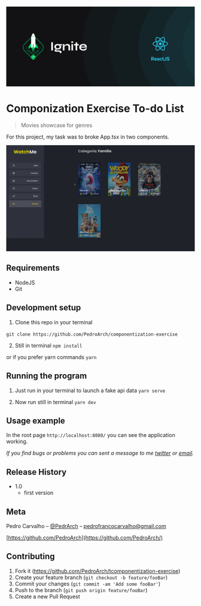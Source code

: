![](header.png)

# Componization Exercise To-do List
> Movies showcase for genres

For this project, my task was to broke App.tsx in two components.

![](screen-shot.png)

## Requirements
- NodeJS
- Git


## Development setup

1. Clone this repo in your terminal

``` git clone https://github.com/PedroArch/componentization-exercise ```

2. Still in terminal
```npm install```

or if you prefer yarn commands
```yarn ```

## Running the program

1. Just run in your terminal to launch a fake api data
```yarn serve ```

2. Now run still in terminal
```yarn dev ```

## Usage example

In the root page `http://localhost:8080/` you can see the application working.

_If you find bugs or problems you can sent a message to me [twitter] or [email]._



## Release History

* 1.0
   * first version

## Meta

Pedro Carvalho – [@PedrArch](https://twitter.com/PedroArch) – pedrofrancocarvalho@gmail.com

[https://github.com/PedroArch](https://github.com/PedroArch/)

## Contributing

1. Fork it (<https://github.com/PedroArch/tcomponentization-exercise>)
2. Create your feature branch (`git checkout -b feature/fooBar`)
3. Commit your changes (`git commit -am 'Add some fooBar'`)
4. Push to the branch (`git push origin feature/fooBar`)
5. Create a new Pull Request

<!-- Markdown link & img dfn's -->
[twitter]:https://twitter.com/PedroArch
[github]:https://github.com/PedroArch
[email]: pedrofrancocarvalho@gmail.com